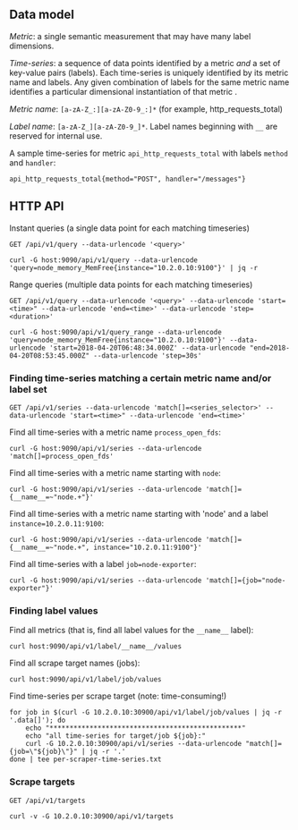 ## Data model
*Metric*: a single semantic measurement that may have many label dimensions.

*Time-series*: a sequence of data points identified by a metric *and* a set of
key-value pairs (labels). Each time-series is uniquely identified by its metric
name and labels. Any given combination of labels for the same metric name
identifies a particular dimensional instantiation of that metric .

*Metric name*: `[a-zA-Z_:][a-zA-Z0-9_:]*` (for example, http_requests_total)

*Label name*: `[a-zA-Z_][a-zA-Z0-9_]*`. Label names beginning with `__` are
reserved for internal use.

A sample time-series for metric `api_http_requests_total` with labels `method`
and `handler`:

    api_http_requests_total{method="POST", handler="/messages"}


## HTTP API

Instant queries (a single data point for each matching timeseries)

    GET /api/v1/query --data-urlencode '<query>'

    curl -G host:9090/api/v1/query --data-urlencode 'query=node_memory_MemFree{instance="10.2.0.10:9100"}' | jq -r

Range queries (multiple data points for each matching timeseries)

    GET /api/v1/query --data-urlencode '<query>' --data-urlencode 'start=<time>" --data-urlencode 'end=<time>' --data-urlencode 'step=<duration>'

    curl -G host:9090/api/v1/query_range --data-urlencode 'query=node_memory_MemFree{instance="10.2.0.10:9100"}' --data-urlencode 'start=2018-04-20T06:48:34.000Z' --data-urlencode "end=2018-04-20T08:53:45.000Z" --data-urlencode 'step=30s'


### Finding time-series matching a certain metric name and/or label set

    GET /api/v1/series --data-urlencode 'match[]=<series_selector>' --data-urlencode 'start=<time>" --data-urlencode 'end=<time>'

Find all time-series with a metric name `process_open_fds`:

    curl -G host:9090/api/v1/series --data-urlencode 'match[]=process_open_fds'

Find all time-series with a metric name starting with `node`:

    curl -G host:9090/api/v1/series --data-urlencode 'match[]={__name__=~"node.+"}'

Find all time-series with a metric name starting with 'node' and a label
`instance=10.2.0.11:9100`:

    curl -G host:9090/api/v1/series --data-urlencode 'match[]={__name__=~"node.+", instance="10.2.0.11:9100"}'

Find all time-series with a label `job=node-exporter`:

    curl -G host:9090/api/v1/series --data-urlencode 'match[]={job="node-exporter"}'

### Finding label values


Find all metrics (that is, find all label values for the `__name__` label):

    curl host:9090/api/v1/label/__name__/values

Find all scrape target names (jobs):

    curl host:9090/api/v1/label/job/values

Find time-series per scrape target (note: time-consuming!)

    for job in $(curl -G 10.2.0.10:30900/api/v1/label/job/values | jq -r '.data[]'); do
        echo "************************************************"
        echo "all time-series for target/job ${job}:"
        curl -G 10.2.0.10:30900/api/v1/series --data-urlencode "match[]={job=\"${job}\"}" | jq -r '.'
    done | tee per-scraper-time-series.txt


### Scrape targets

    GET /api/v1/targets

    curl -v -G 10.2.0.10:30900/api/v1/targets
